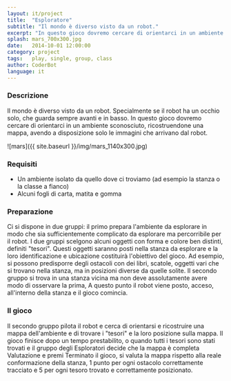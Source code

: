 ```yaml
---
layout: it/project
title:  "Esploratore"
subtitle: "Il mondo è diverso visto da un robot."
excerpt: "In questo gioco dovremo cercare di orientarci in un ambiente sconosciuto e ricostruirne una mappa, avendo a disposizione solo le immagini che arrivano dal robot."
splash: mars_700x300.jpg
date:   2014-10-01 12:00:00
category: project
tags:   play, single, group, class 
author: CoderBot
language: it
---
```

### Descrizione

Il mondo è diverso visto da un robot. Specialmente se il robot ha un occhio solo, che guarda sempre avanti e in basso.
In questo gioco dovremo cercare di orientarci in un ambiente sconosciuto, ricostruendone una mappa, avendo a disposizione solo le immagini che arrivano dal robot.

![mars]({{ site.baseurl }}/img/mars_1140x300.jpg)

### Requisiti
- Un ambiente isolato da quello dove ci troviamo (ad esempio la stanza o la classe a fianco)
- Alcuni fogli di carta, matita e gomma

### Preparazione
Ci si dispone in due gruppi: il primo prepara l'ambiente da esplorare in modo che sia sufficientemente complicato da esplorare ma percorribile per il robot.
I due gruppi scelgono alcuni oggetti con forma e colore ben distinti, definiti "tesori". Questi oggetti saranno posti nella stanza da esplorare e la loro identificazione e ubicazione costituirà l'obiettivo del gioco.
Ad esempio, si possono predisporre degli ostacoli con dei libri, scatole, oggetti vari che si trovano nella stanza, ma in posizioni diverse da quelle solite.
Il secondo gruppo si trova in una stanza vicina ma non deve assolutamente avere modo di osservare la prima, 
A questo punto il robot viene posto, acceso, all'interno della stanza e il gioco comincia.

### Il gioco
Il secondo gruppo pilota il robot e cerca di orientarsi e ricostruire una mappa dell'ambiente e di trovare i "tesori" e la loro posizione sulla mappa.
Il gioco finisce dopo un tempo prestabilito, o quando tutti i tesori sono stati trovati e il gruppo degli Esploratori decide che la mappa è completa
Valutazione e premi
Terminato il gioco, si valuta la mappa rispetto alla reale conformazione della stanza, 1 punto per ogni ostacolo correttamente tracciato e 5 per ogni tesoro trovato e correttamente posizionato.
